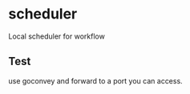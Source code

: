 # scheduler
Local scheduler for workflow


## Test

use goconvey and forward to a port you can access.